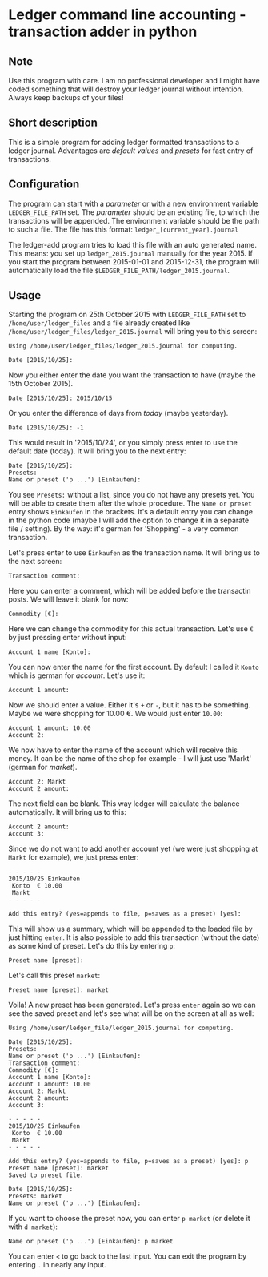 # Ledger command line accounting - transaction adder in python

## Note

Use this program with care. I am no professional developer and I might have coded something that will destroy your ledger journal without intention. Always keep backups of your files!


## Short description

This is a simple program for adding ledger formatted transactions to a ledger journal. Advantages are *default values* and *presets* for fast entry of transactions.


## Configuration

The program can start with a *parameter* or with a new environment variable `LEDGER_FILE_PATH` set. The *parameter* should be an existing file, to which the transactions will be appended. The environment variable should be the path to such a file. The file has this format: `ledger_[current_year].journal`

The ledger-add program tries to load this file with an auto generated name. This means: you set up `ledger_2015.journal` manually for the year 2015. If you start the program between 2015-01-01 and 2015-12-31, the program will automatically load the file `$LEDGER_FILE_PATH/ledger_2015.journal`.


## Usage

Starting the program on 25th October 2015 with `LEDGER_FILE_PATH` set to `/home/user/ledger_files` and a file already created like `/home/user/ledger_files/ledger_2015.journal` will bring you to this screen:

	Using /home/user/ledger_files/ledger_2015.journal for computing.

	Date [2015/10/25]:

Now you either enter the date you want the transaction to have (maybe the 15th October 2015).

	Date [2015/10/25]: 2015/10/15

Or you enter the difference of days from *today* (maybe yesterday).

	Date [2015/10/25]: -1

This would result in '2015/10/24', or you simply press enter to use the default date (today). It will bring you to the next entry:

	Date [2015/10/25]:
	Presets:
	Name or preset ('p ...') [Einkaufen]:

You see `Presets:` without a list, since you do not have any presets yet. You will be able to create them after the whole procedure. The `Name or preset` entry shows `Einkaufen` in the brackets. It's a default entry you can change in the python code (maybe I will add the option to change it in a separate file / setting). By the way: it's german for 'Shopping' - a very common transaction.

Let's press enter to use `Einkaufen` as the transaction name. It will bring us to the next screen:

	Transaction comment:

Here you can enter a comment, which will be added before the transactin posts. We will leave it blank for now:

	Commodity [€]:

Here we can change the commodity for this actual transaction. Let's use `€` by just pressing enter without input:

	Account 1 name [Konto]:

You can now enter the name for the first account. By default I called it `Konto` which is german for *account*. Let's use it:

	Account 1 amount:

Now we should enter a value. Either it's `+` or `-`, but it has to be something. Maybe we were shopping for 10.00 €. We would just enter `10.00`:

	Account 1 amount: 10.00
	Account 2:

We now have to enter the name of the account which will receive this money. It can be the name of the shop for example - I will just use 'Markt' (german for *market*).

	Account 2: Markt
	Account 2 amount:

The next field can be blank. This way ledger will calculate the balance automatically. It will bring us to this:

	Account 2 amount:
	Account 3:

Since we do not want to add another account yet (we were just shopping at `Markt` for example), we just press enter:

	- - - - -
	2015/10/25 Einkaufen
	 Konto  € 10.00
	 Markt
	- - - - -

	Add this entry? (yes=appends to file, p=saves as a preset) [yes]:

This will show us a summary, which will be appended to the loaded file by just hitting `enter`. It is also possible to add this transaction (without the date) as some kind of preset. Let's do this by entering `p`:

	Preset name [preset]:

Let's call this preset `market`:

	Preset name [preset]: market

Voila! A new preset has been generated. Let's press `enter` again so we can see the saved preset and let's see what will be on the screen at all as well:

	Using /home/user/ledger_file/ledger_2015.journal for computing.

	Date [2015/10/25]:
	Presets:
	Name or preset ('p ...') [Einkaufen]:
	Transaction comment:
	Commodity [€]:
	Account 1 name [Konto]:
	Account 1 amount: 10.00
	Account 2: Markt
	Account 2 amount:
	Account 3:

	- - - - -
	2015/10/25 Einkaufen
	 Konto  € 10.00
	 Markt
	- - - - -

	Add this entry? (yes=appends to file, p=saves as a preset) [yes]: p
	Preset name [preset]: market
	Saved to preset file.

	Date [2015/10/25]:
	Presets: market
	Name or preset ('p ...') [Einkaufen]:

If you want to choose the preset now, you can enter `p market` (or delete it with `d market`):

	Name or preset ('p ...') [Einkaufen]: p market

You can enter `<` to go back to the last input.
You can exit the program by entering `.` in nearly any input.
